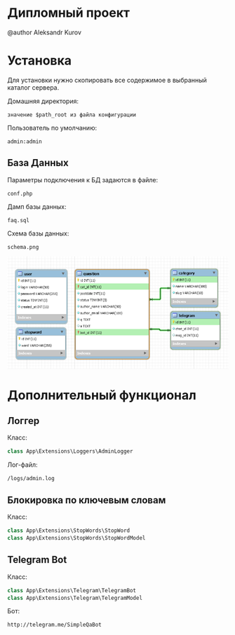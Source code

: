 Дипломный проект
===============================

@author Aleksandr Kurov

# Установка
Для установки нужно скопировать все содержимое в выбранный каталог сервера.

Домашняя директория:
```
значение $path_root из файла конфигурации
```

Пользователь по умолчанию:
```
admin:admin
```

## База Данных
Параметры подключения к БД задаются в файле:
```
conf.php
```

Дамп базы данных:
```
faq.sql
```

Схема базы данных:
```
schema.png
```

![schema](schema.png)


# Дополнительный функционал

## Логгер

Класс:
```php
class App\Extensions\Loggers\AdminLogger
```

Лог-файл:
```
/logs/admin.log
```

## Блокировка по ключевым словам

Класс:
```php
class App\Extensions\StopWords\StopWord
class App\Extensions\StopWords\StopWordModel
```

## Telegram Bot
Класс:
```php
class App\Extensions\Telegram\TelegramBot
class App\Extensions\Telegram\TelegramModel
```

Бот:
```
http://telegram.me/SimpleQaBot
```